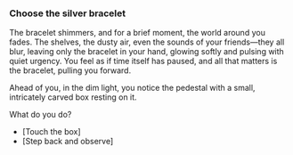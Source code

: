 ### Choose the silver bracelet
The bracelet shimmers, and for a brief moment, the world around you fades. The shelves, the dusty air, even the sounds of your friends—they all blur, leaving only the bracelet in your hand, glowing softly and pulsing with quiet urgency. You feel as if time itself has paused, and all that matters is the bracelet, pulling you forward.

Ahead of you, in the dim light, you notice the pedestal with a small, intricately carved box resting on it.

What do you do? 
- [Touch the box]
- [Step back and observe] 